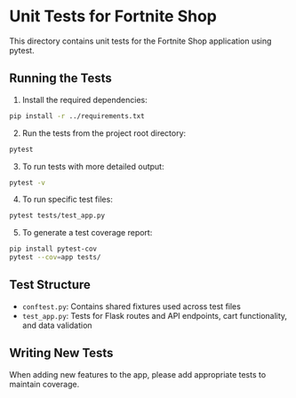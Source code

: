 # Unit Tests for Fortnite Shop

This directory contains unit tests for the Fortnite Shop application using pytest.

## Running the Tests

1. Install the required dependencies:
```bash
pip install -r ../requirements.txt
```

2. Run the tests from the project root directory:
```bash
pytest
```

3. To run tests with more detailed output:
```bash
pytest -v
```

4. To run specific test files:
```bash
pytest tests/test_app.py
```

5. To generate a test coverage report:
```bash
pip install pytest-cov
pytest --cov=app tests/
```

## Test Structure

- `conftest.py`: Contains shared fixtures used across test files
- `test_app.py`: Tests for Flask routes and API endpoints, cart functionality, and data validation

## Writing New Tests

When adding new features to the app, please add appropriate tests to maintain coverage. 